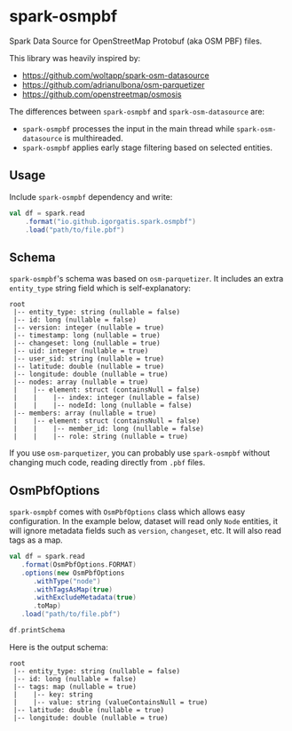 # spark-osmpbf
Spark Data Source for OpenStreetMap Protobuf (aka OSM PBF) files.

This library was heavily inspired by:
* https://github.com/woltapp/spark-osm-datasource
* https://github.com/adrianulbona/osm-parquetizer
* https://github.com/openstreetmap/osmosis

The differences between `spark-osmpbf` and `spark-osm-datasource` are:
* `spark-osmpbf` processes the input in the main thread while
`spark-osm-datasource` is multhireaded.
* `spark-osmpbf` applies early stage filtering based on selected entities.

## Usage
Include `spark-osmpbf` dependency and write:
```scala
val df = spark.read
    .format("io.github.igorgatis.spark.osmpbf")
    .load("path/to/file.pbf")
```

## Schema
`spark-osmpbf`'s schema was based on `osm-parquetizer`. It includes an
extra `entity_type` string field which is self-explanatory:

```
root
 |-- entity_type: string (nullable = false)
 |-- id: long (nullable = false)
 |-- version: integer (nullable = true)
 |-- timestamp: long (nullable = true)
 |-- changeset: long (nullable = true)
 |-- uid: integer (nullable = true)
 |-- user_sid: string (nullable = true)
 |-- latitude: double (nullable = true)
 |-- longitude: double (nullable = true)
 |-- nodes: array (nullable = true)
 |    |-- element: struct (containsNull = false)
 |    |    |-- index: integer (nullable = false)
 |    |    |-- nodeId: long (nullable = false)
 |-- members: array (nullable = true)
 |    |-- element: struct (containsNull = false)
 |    |    |-- member_id: long (nullable = false)
 |    |    |-- role: string (nullable = true)
```

If you use `osm-parquetizer`, you can probably use `spark-osmpbf` without
changing much code, reading directly from `.pbf` files.

## OsmPbfOptions
`spark-osmpbf` comes with `OsmPbfOptions` class which allows easy
configuration. In the example below, dataset will read only `Node` entities,
it will ignore metadata fields such as `version`, `changeset`, etc. It will
also read tags as a map.

```scala
val df = spark.read
   .format(OsmPbfOptions.FORMAT)
   .options(new OsmPbfOptions
      .withType("node")
      .withTagsAsMap(true)
      .withExcludeMetadata(true)
      .toMap)
   .load("path/to/file.pbf")

df.printSchema
```
Here is the output schema:
```
root
 |-- entity_type: string (nullable = false)
 |-- id: long (nullable = false)
 |-- tags: map (nullable = true)
 |    |-- key: string
 |    |-- value: string (valueContainsNull = true)
 |-- latitude: double (nullable = true)
 |-- longitude: double (nullable = true)
```

